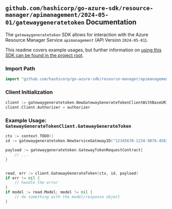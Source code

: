 
## `github.com/hashicorp/go-azure-sdk/resource-manager/apimanagement/2024-05-01/gatewaygeneratetoken` Documentation

The `gatewaygeneratetoken` SDK allows for interaction with the Azure Resource Manager Service `apimanagement` (API Version `2024-05-01`).

This readme covers example usages, but further information on [using this SDK can be found in the project root](https://github.com/hashicorp/go-azure-sdk/tree/main/docs).

### Import Path

```go
import "github.com/hashicorp/go-azure-sdk/resource-manager/apimanagement/2024-05-01/gatewaygeneratetoken"
```


### Client Initialization

```go
client := gatewaygeneratetoken.NewGatewayGenerateTokenClientWithBaseURI("https://management.azure.com")
client.Client.Authorizer = authorizer
```


### Example Usage: `GatewayGenerateTokenClient.GatewayGenerateToken`

```go
ctx := context.TODO()
id := gatewaygeneratetoken.NewServiceGatewayID("12345678-1234-9876-4563-123456789012", "example-resource-group", "serviceValue", "gatewayIdValue")

payload := gatewaygeneratetoken.GatewayTokenRequestContract{
	// ...
}


read, err := client.GatewayGenerateToken(ctx, id, payload)
if err != nil {
	// handle the error
}
if model := read.Model; model != nil {
	// do something with the model/response object
}
```
